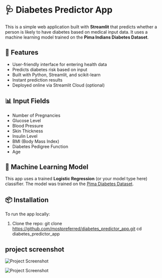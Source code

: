 # 🩺 Diabetes Predictor App

This is a simple web application built with **Streamlit** that predicts whether a person is likely to have diabetes based on medical input data. It uses a machine learning model trained on the **Pima Indians Diabetes Dataset**.

## 🚀 Features

- User-friendly interface for entering health data
- Predicts diabetes risk based on input
- Built with Python, Streamlit, and scikit-learn
- Instant prediction results
- Deployed online via Streamlit Cloud (optional)

## 📊 Input Fields

- Number of Pregnancies
- Glucose Level
- Blood Pressure
- Skin Thickness
- Insulin Level
- BMI (Body Mass Index)
- Diabetes Pedigree Function
- Age

## 🧠 Machine Learning Model

This app uses a trained **Logistic Regression** (or your model type here) classifier. The model was trained on the [Pima Diabetes Dataset](https://www.kaggle.com/datasets/uciml/pima-indians-diabetes-database).

## 📦 Installation

To run the app locally:

1. Clone the repo:
  git clone https://github.com/mostpreferred/diabetes_predictor_app.git
cd diabetes_predictor_app

## project screenshot

![Project Screenshot](https://github.com/mostpreferred/diabetes_predictor_app/blob/main/images/diabetes_predictor_app2.png?raw=true)


![Project Screenshot](https://github.com/mostpreferred/diabetes_predictor_app/blob/main/images/diabetes_predictor_app2.png?raw=true)
